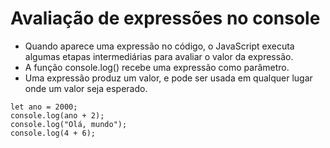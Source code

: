 # Avaliação de expressões no console

- Quando aparece uma expressão no código, o JavaScript executa algumas etapas intermediárias para avaliar o valor da expressão.
- A função console.log() recebe uma expressão como parâmetro.
- Uma expressão produz um valor, e pode ser usada em qualquer lugar onde um valor seja esperado.

```
let ano = 2000;
console.log(ano + 2);
console.log("Olá, mundo");
console.log(4 + 6);
```